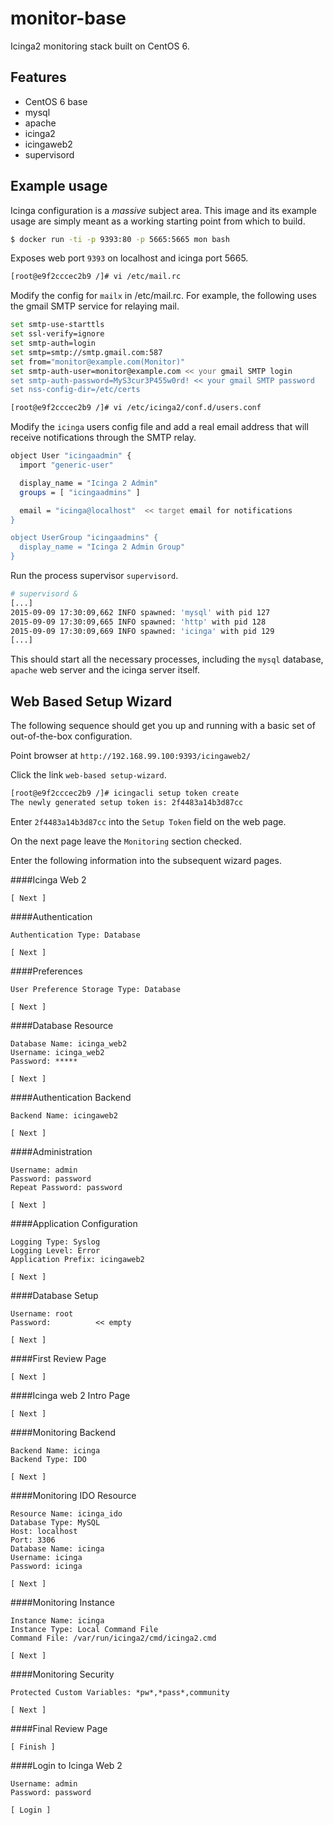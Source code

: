 # monitor-base
Icinga2 monitoring stack built on CentOS 6.

Features
--------

* CentOS 6 base
* mysql
* apache
* icinga2
* icingaweb2
* supervisord

Example usage
-------------

Icinga configuration is a *massive* subject area.  This image and its example usage are simply meant as a working starting point from which to build.


```bash
$ docker run -ti -p 9393:80 -p 5665:5665 mon bash

```

Exposes web port `9393` on localhost and icinga port 5665.

```bash
[root@e9f2cccec2b9 /]# vi /etc/mail.rc
```

Modify the config for `mailx` in /etc/mail.rc.  For example, the following uses the gmail SMTP service for relaying mail.

```bash
set smtp-use-starttls
set ssl-verify=ignore
set smtp-auth=login
set smtp=smtp://smtp.gmail.com:587
set from="monitor@example.com(Monitor)"
set smtp-auth-user=monitor@example.com << your gmail SMTP login
set smtp-auth-password=MyS3cur3P455w0rd! << your gmail SMTP password
set nss-config-dir=/etc/certs                       
```

```bash
[root@e9f2cccec2b9 /]# vi /etc/icinga2/conf.d/users.conf 
``` 

Modify the `icinga` users config file and add a real email address that will receive notifications through the SMTP relay.

```bash
object User "icingaadmin" {
  import "generic-user"

  display_name = "Icinga 2 Admin"
  groups = [ "icingaadmins" ]

  email = "icinga@localhost"  << target email for notifications
}

object UserGroup "icingaadmins" {
  display_name = "Icinga 2 Admin Group"
}

``` 

Run the process supervisor `supervisord`.

```bash
# supervisord &
[...]
2015-09-09 17:30:09,662 INFO spawned: 'mysql' with pid 127
2015-09-09 17:30:09,665 INFO spawned: 'http' with pid 128
2015-09-09 17:30:09,669 INFO spawned: 'icinga' with pid 129
[...]
```

This should start all the necessary processes, including the `mysql` database, `apache` web server and the icinga server itself.

Web Based Setup Wizard
----------------------

The following sequence should get you up and running with a basic set of out-of-the-box  configuration.

Point browser at `http://192.168.99.100:9393/icingaweb2/`

Click the link `web-based setup-wizard`.

```bash
[root@e9f2cccec2b9 /]# icingacli setup token create
The newly generated setup token is: 2f4483a14b3d87cc
```

Enter `2f4483a14b3d87cc` into the `Setup Token` field on the web page.

On the next page leave the `Monitoring` section checked.

Enter the following information into the subsequent wizard pages.

####Icinga Web 2

    [ Next ]

####Authentication

    Authentication Type: Database
	
    [ Next ]

####Preferences

    User Preference Storage Type: Database

    [ Next ]
 
####Database Resource 

```
Database Name: icinga_web2
Username: icinga_web2
Password: *****

[ Next ] 
```

####Authentication Backend

```
Backend Name: icingaweb2

[ Next ] 
```

####Administration

```
Username: admin
Password: password
Repeat Password: password

[ Next ] 
```

####Application Configuration

```
Logging Type: Syslog
Logging Level: Error
Application Prefix: icingaweb2

[ Next ] 
```

####Database Setup

```
Username: root
Password:          << empty

[ Next ] 
```

####First Review Page

```
[ Next ] 
```

####Icinga web 2 Intro Page

```
[ Next ] 
```

####Monitoring Backend

```
Backend Name: icinga
Backend Type: IDO

[ Next ] 
```

####Monitoring IDO Resource

```
Resource Name: icinga_ido
Database Type: MySQL
Host: localhost
Port: 3306
Database Name: icinga
Username: icinga
Password: icinga

[ Next ] 
```

####Monitoring Instance

```
Instance Name: icinga
Instance Type: Local Command File
Command File: /var/run/icinga2/cmd/icinga2.cmd

[ Next ] 
```

####Monitoring Security

```
Protected Custom Variables: *pw*,*pass*,community

[ Next ] 
```

####Final Review Page

```
[ Finish ] 
```

####Login to Icinga Web 2

```
Username: admin
Password: password

[ Login ] 
```


